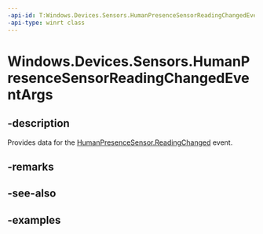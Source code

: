 ```yaml
---
-api-id: T:Windows.Devices.Sensors.HumanPresenceSensorReadingChangedEventArgs
-api-type: winrt class
---
```


# Windows.Devices.Sensors.HumanPresenceSensorReadingChangedEventArgs

<!--
public sealed class HumanPresenceSensorReadingChangedEventArgs
-->

## -description

Provides data for the [HumanPresenceSensor.ReadingChanged](humanpresencesensor_readingchanged.md) event.

## -remarks

## -see-also

## -examples

